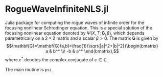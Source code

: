 # RogueWaveInfiniteNLS.jl
Julia package for computing the rogue waves of infinite order for the focusing nonlinear Schrodinger equation.
This is a special solution of the focusing nonlinear equation denoted by $\Psi(X,T;\mathbf{G},\beta)$, which depends parametrically on a $2\times 2$ matrix and a scalar $\beta>0$. The matrix $\mathbf{G}$ is given by $$\mathbf{G}=\mathbf{G}(a,b)=\frac{1}{\sqrt{|a|^2+|b|^2}}\begin{bmatrix} a & b^* \\\ -b & a^* \end{bmatrix},$$ where $c^*$ denotes the complex conjugate of $c\in\mathbb{C}$.

The main routine is `psi`.
